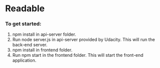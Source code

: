 # Readable 

### To get started:
1. npm install in api-server folder.
2. Run node server.js in api-server provided by Udacity.  This will run the back-end server.
3. npm install in frontend folder.
4. Run npm start in the frontend folder.  This will start the front-end application.

